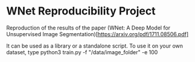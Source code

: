 # WNet Reproducibility Project
Reproduction of the results of the paper (WNet: A Deep Model for Unsupervised Image Segmentation)[https://arxiv.org/pdf/1711.08506.pdf]

It can be used as a library or a standalone script. To use it on your own dataset, type python3 train.py -f "/data/image_folder" -e 100
